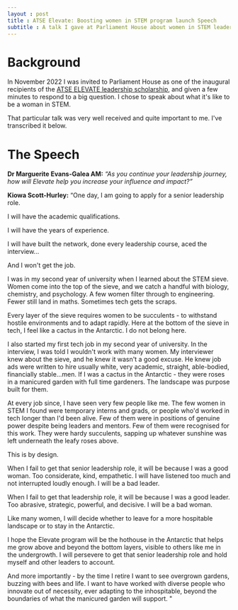```yaml
---
layout : post  
title : ATSE Elevate: Boosting women in STEM program launch Speech
subtitle : A talk I gave at Parliament House about women in STEM leadership for the launch of the ATSE Elevate scholarship.  
---
```


# Background
In November 2022 I was invited to Parliament House as one of the inaugural recipients of the [ATSE ELEVATE leadership scholarship](https://www.atse.org.au/career-pathways/elevate/), and given a few minutes to respond to a big question. I chose to speak about what it's like to be a woman in STEM.

That particular talk was very well received and quite important to me. I've transcribed it below. 

# The Speech

**Dr Marguerite Evans-Galea AM:**
*“As you continue your leadership journey, how will Elevate help you increase your influence and impact?”*

**Kiowa Scott-Hurley:**
“One day, I am going to apply for a senior leadership role.

I will have the academic qualifications.

I will have the years of experience.

I will have built the network, done every leadership course, aced the interview...

And I won't get the job.

I was in my second year of university when I learned about the STEM sieve. Women come
into the top of the sieve, and we catch a handful with biology, chemistry, and psychology. A
few women filter through to engineering. Fewer still land in maths. Sometimes tech gets the
scraps.

Every layer of the sieve requires women to be succulents - to withstand hostile environments
and to adapt rapidly. Here at the bottom of the sieve in tech, I feel like a cactus in the
Antarctic. I do not belong here.

I also started my first tech job in my second year of university. In the interview, I was told I
wouldn't work with many women. My interviewer knew about the sieve, and he knew it
wasn't a good excuse. He knew job ads were written to hire usually white, very academic,
straight, able-bodied, financially stable...men. If I was a cactus in the Antarctic - they were
roses in a manicured garden with full time gardeners. The landscape was purpose built for
them.

At every job since, I have seen very few people like me. The few women in STEM I found
were temporary interns and grads, or people who'd worked in tech longer than I'd been alive.
Few of them were in positions of genuine power despite being leaders and mentors. Few of
them were recognised for this work. They were hardy succulents, sapping up whatever
sunshine was left underneath the leafy roses above.

This is by design.

When I fail to get that senior leadership role, it will be because I was a good woman. Too
considerate, kind, empathetic. I will have listened too much and not interrupted loudly
enough. I will be a bad leader.

When I fail to get that leadership role, it will be because I was a good leader. Too abrasive,
strategic, powerful, and decisive. I will be a bad woman.

Like many women, I will decide whether to leave for a more hospitable landscape or to stay
in the Antarctic.

I hope the Elevate program will be the hothouse in the Antarctic that helps me grow above
and beyond the bottom layers, visible to others like me in the undergrowth. I will persevere to
get that senior leadership role and hold myself and other leaders to account.

And more importantly - by the time I retire I want to see overgrown gardens, buzzing with
bees and life. I want to have worked with diverse people who innovate out of necessity, ever
adapting to the inhospitable, beyond the boundaries of what the manicured garden will
support. "
